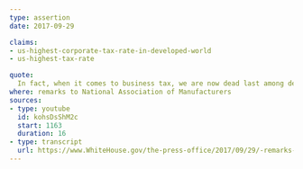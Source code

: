 ```yaml
---
type: assertion
date: 2017-09-29

claims:
- us-highest-corporate-tax-rate-in-developed-world
- us-highest-tax-rate

quote:
  In fact, when it comes to business tax, we are now dead last among developed nations. We pay the highest tax of any nation in the world. Our rate is the least competitive rate there is.
where: remarks to National Association of Manufacturers
sources:
- type: youtube
  id: kohsDsShM2c
  start: 1163
  duration: 16
- type: transcript
  url: https://www.WhiteHouse.gov/the-press-office/2017/09/29/-remarks-president-trump-nam-tax-reform
---
```

